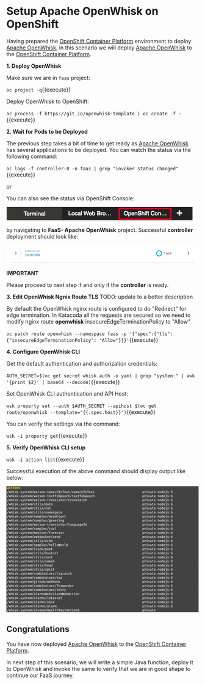# Setup Apache OpenWhisk on OpenShift

Having prepared the [OpenShift Container Platform](https://openshift.com]) environment to deploy [Apache OpenWhisk](https://openwhisk.apache.org/), in this scenario we will deploy [Apache OpenWhisk](https://openwhisk.apache.org/) to the [OpenShift Container Platform](https://openshift.com]).

**1. Deploy OpenWhisk**

Make sure we are in `faas` project:

``oc project -q``{{execute}}

Deploy OpenWhisk to OpenShift:

``oc process -f https://git.io/openwhisk-template | oc create -f -``{{execute}}

**2. Wait for Pods to be Deployed**

The previous step takes a bit of time to get ready as [Apache OpenWhisk](https://openwhisk.apache.org/) has several applications to be deployed.  You can watch the status via the following command:

``oc logs -f controller-0 -n faas | grep "invoker status changed"``{{execute}}

or

You can also see the status via OpenShift Console:

![OpenShift Console Tab](../assets/openshift-console-tab.png) 

by navigating to **FaaS- Apache OpenWhisk** project.  Successful **controller** deployment should look like:

![OpenWhisk Controller](../assets/ow_controller_up.png)

**IMPORTANT**

Please proceed to next step if and only if the **controller** is ready.

**3. Edit OpenWhisk Ngnix Route TLS**
TODO: update to a better description

By default the OpenWhisk nginx route is configured to do "Redirect" for edge termination.  In Katacoda all the requests are secured so we need to modify nginx route **openwhisk** insecureEdgeTerminationPolicy to "Allow"

``oc patch route openwhisk --namespace faas -p '{"spec":{"tls": {"insecureEdgeTerminationPolicy": "Allow"}}}'``{{execute}}

**4. Configure OpenWhisk CLI**

Get the default authentication and authorization credentials:

``AUTH_SECRET=$(oc get secret whisk.auth -o yaml | grep "system:" | awk '{print $2}' | base64 --decode)``{{execute}}

Set OpenWhisk CLI authentication and API Host:

``wsk property set --auth $AUTH_SECRET --apihost $(oc get route/openwhisk --template="{{.spec.host}}")``{{execute}}

You can verify the settings via the command:

``wsk -i property get``{{execute}}

**5. Verify OpenWhisk CLI setup**

``wsk -i action list``{{execute}}

Successful execution of the above command should display output like below:

![OpenWhisk Default Catalog](../assets/ow_catalog_actions.png)

## Congratulations

You have now deployed [Apache OpenWhisk](https://openwhisk.apache.org/) to the [OpenShift Container Platform](https://openshift.com]). 

In next step of this scenario, we will write a simple Java function, deploy it to OpenWhisk and invoke the same to verify that we are in good shape to continue our FaaS journey.